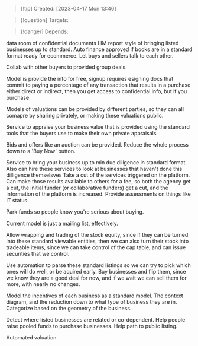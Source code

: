 
>[!tip] Created: [2023-04-17 Mon 13:46]

>[!question] Targets: 

>[!danger] Depends: 

data room of confidential documents
LIM report style of bringing listed businesses up to standard.
Auto finance approved if books are in a standard format ready for ecommerce.
Let buys and sellers talk to each other.

Collab with other buyers to provided group deals.

Model is provide the info for free, signup requires esigning docs that commit to paying a percentage of any transaction that results in a purchase either direct or indirect, then you get access to confidential info, but if you purchase

Models of valuations can be provided by different parties, so they can all comapre by sharing privately, or making these valuations public.

Service to appraise your business value that is provided using the standard tools that the buyers use to make their own private appraisals.

Bids and offers like an auction can be provided.  Reduce the whole process down to a 'Buy Now' button.

Service to bring your business up to min due diligence in standard format.
Also can hire these services to look at businesses that haven't done this dilligence themselsves
Take a cut of the services triggered on the platform.
Can make those results available to others for a fee, so both the agency get a cut, the initial funder (or collaborative funders) get a cut, and the information of the platform is increased.
Provide assessments on things like IT status.

Park funds so people know you're serious about buying.

Current model is just a mailing list, effectively.

Allow wrapping and trading of the stock equity, since if they can be turned into these standard viewable entities, then we can also turn their stock into tradeable items, since we can take control of the cap table, and can issue securities that we control.

Use automation to parse these standard listings so we can try to pick which ones will do well, or be aquired early.  Buy businesses and flip them, since we know they are a good deal for now, and if we wait we can sell them for more, with nearly no changes.

Model the incentives of each business as a standard model.  The context diagram, and the reduction down to what type of business they are in.  Categorize based on the geometry of the business.

Detect where listed businesses are related or co-dependent.  Help people raise pooled funds to purchase businesses.  Help path to public listing.

Automated valuation.

